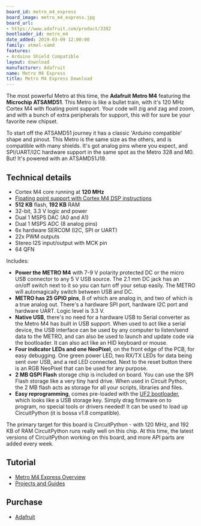 ```yaml
---
board_id: metro_m4_express
board_image: metro_m4_express.jpg
board_url:
- https://www.adafruit.com/product/3382
bootloader_id: metro_m4
date_added: 2019-03-09 12:00:00
family: atmel-samd
features:
- Arduino Shield Compatible
layout: download
manufacturer: Adafruit
name: Metro M4 Express
title: Metro M4 Express Download
---
```


The most powerful Metro at this time, the **Adafruit Metro M4** featuring the **Microchip ATSAMD51**. This Metro is like a bullet train, with it's 120 MHz Cortex M4 with floating point support. Your code will zig and zag and zoom, and with a bunch of extra peripherals for support, this will for sure be your favorite new chipset.

To start off the ATSAMD51 journey it has a classic 'Arduino compatible' shape and pinout. This Metro is the same size as the others, and is compatible with many shields. It's got analog pins where you expect, and SPI/UART/I2C hardware support in the same spot as the Metro 328 and M0\. But! It's powered with an ATSAMD51J19.

## Technical details

* Cortex M4 core running at **120 MHz**
* [Floating point support with Cortex M4 DSP instructions](https://developer.arm.com/technologies/dsp/dsp-for-cortex-m)
* **512 KB** flash, **192 KB** RAM
* 32-bit, 3.3 V logic and power
* Dual 1 MSPS DAC (A0 and A1)
* Dual 1 MSPS ADC (8 analog pins)
* 6x hardware SERCOM (I2C, SPI or UART)
* 22x PWM outputs
* Stereo I2S input/output with MCK pin
* 64 QFN

Includes:

* **Power the METRO M4** with 7-9 V polarity protected DC or the micro USB connector to any 5 V USB source. The 2.1 mm DC jack has an on/off switch next to it so you can turn off your setup easily. The METRO will automagically switch between USB and DC.
* **METRO has 25 GPIO pins**, 8 of which are analog in, and two of which is a true analog out. There's a hardware SPI port, hardware I2C port and hardware UART. Logic level is 3.3 V.
* **Native USB**, there's no need for a hardware USB to Serial converter as the Metro M4 has built in USB support. When used to act like a serial device, the USB interface can be used by any computer to listen/send data to the METRO, and can also be used to launch and update code via the bootloader. It can also act like an HID keyboard or mouse.
* **Four indicator LEDs and one NeoPixel**, on the front edge of the PCB, for easy debugging. One green power LED, two RX/TX LEDs for data being sent over USB, and a red LED connected. Next to the reset button there is an RGB NeoPixel that can be used for any purpose.
* **2 MB QSPI Flash** storage chip is included on board. You can use the SPI Flash storage like a very tiny hard drive. When used in Circuit Python, the 2 MB flash acts as storage for all your scripts, libraries and files.
* **Easy reprogramming**, comes pre-loaded with the [UF2 bootloader](https://learn.adafruit.com/adafruit-metro-m0-express-designed-for-circuitpython/uf2-bootloader), which looks like a USB storage key. Simply drag firmware on to program, no special tools or drivers needed! It can be used to load up CircuitPython (it is bossa v1.8 compatible).

The primary target for this board is CircuitPython - with 120 MHz, and 192 KB of RAM CircuitPython runs really well on this chip. At this time, the latest versions of CircuitPython working on this board, and more API parts are added every week.

## Tutorial

- [Metro M4 Express Overview](https://learn.adafruit.com/adafruit-metro-m4-express-featuring-atsamd51)
- [Projects and Guides](https://learn.adafruit.com/products/3382/guides)

## Purchase

* [Adafruit](https://www.adafruit.com/product/3382)

